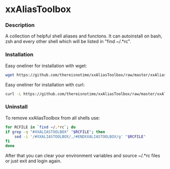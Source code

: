 # xxAliasToolbox

### Description ###
A collection of helpful shell aliases and functons. It can autoinstall on bash, zsh and every other shell which will be listed in "find ~/.*rc".

### Installation ###
Easy oneliner for installation with wget:
```sh
wget https://github.com/thereisnotime/xxAliasToolbox/raw/master/xxAliasToolbox.sh -O /tmp/xxAliasToolbox.sh && chmod +x /tmp/xxAliasToolbox.sh && /tmp/xxAliasToolbox.sh && rm /tmp/xxAliasToolbox.sh
``` 

Easy oneliner for installation with curl:
```sh
curl -L https://github.com/thereisnotime/xxAliasToolbox/raw/master/xxAliasToolbox.sh | sh
``` 

### Uninstall ###
To remove xxAliasToolbox from all shells use:
```sh
for RCFILE in `find ~/.*rc`; do
if grep -q "#XXALIASTOOLBOX" "$RCFILE"; then
	sed -i '/#XXALIASTOOLBOX/,/#ENDXXALIASTOOLBOX/g' "$RCFILE"
fi
done
```
After that you can clear your environment variables and source ~/.*rc files or just exit and login again.
